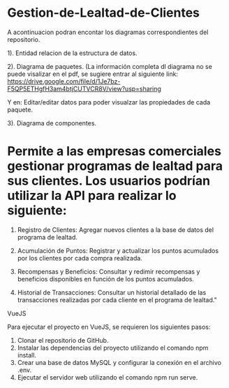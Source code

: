 # Gestion-de-Lealtad-de-Clientes

A acontinuacion podran encontar los diagramas correspondientes del repositorio.

1). Entidad relacion de la estructura de datos.

2). Diagrama de paquetes. (La información completa dl diagrama  no se puede visalizar en el pdf, se sugiere entrar al siguiente link: https://drive.google.com/file/d/1Je7bz-F5QP5ETHgfH3am4btjCUTVCR8V/view?usp=sharing

Y en: Editar/editar datos para poder visualzar las propiedades de cada paquete.

3). Diagrama de componentes.


# Permite a las empresas comerciales gestionar programas de lealtad para sus clientes. Los usuarios podrían utilizar la API para realizar lo siguiente:

1. Registro de Clientes: Agregar nuevos clientes a la base de datos del programa de lealtad.

2. Acumulación de Puntos: Registrar y actualizar los puntos acumulados por los clientes por cada compra realizada.

3. Recompensas y Beneficios: Consultar y redimir recompensas y beneficios disponibles en función de los puntos acumulados.

4. Historial de Transacciones: Consultar un historial detallado de las transacciones realizadas por cada cliente en el programa de lealtad."

VueJS

Para ejecutar el proyecto en VueJS, se requieren los siguientes pasos:

1.	Clonar el repositorio de GitHub.
2.	Instalar las dependencias del proyecto utilizando el comando npm install.
3.	Crear una base de datos MySQL y configurar la conexión en el archivo .env.
4.	Ejecutar el servidor web utilizando el comando npm run serve.



